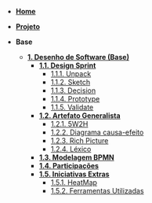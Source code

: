<!-- docs/_sidebar.md -->

- [**Home**](./)
- [**Projeto**](./Projeto/Projeto.md)

- **Base**
  - [**1. Desenho de Software (Base)**](./Base/1.Base.md)
    - [**1.1. Design Sprint**](./Base/DesignSprint/1.1.DesignSprint.md)
      - [1.1.1. Unpack](./Base/DesignSprint/1.1.1.Unpack.md)
      - [1.1.2. Sketch](./Base/DesignSprint/1.1.2.Sketch.md)
      - [1.1.3. Decision](./Base/DesignSprint/1.1.3.Decision.md)
      - [1.1.4. Prototype](./Base/DesignSprint/1.1.4.Prototype.md)
      - [1.1.5. Validate](./Base/DesignSprint/1.1.5.Validate.md)
    - [**1.2. Artefato Generalista**](./Base/ArtefatosGeneralistas/1.2.ArtefatosGeneralistas.md)
      - [1.2.1. 5W2H](./Base/ArtefatosGeneralistas/1.2.1.5W2H.md)
      - [1.2.2. Diagrama causa-efeito](./Base/ArtefatosGeneralistas/1.2.2.Ishikawa.md)
      - [1.2.3. Rich Picture](./Base/ArtefatosGeneralistas/1.2.3.RichPicture.md)
      - [1.2.4. Léxico](./Base/ArtefatosGeneralistas/1.2.4.Lexico.md)
    - [**1.3. Modelagem BPMN**](./Base/ModelagemBPMN/1.3.ModelagemBPMN.md)
    - [**1.4. Participações**](./Base/1.4.ParticipacoesBase.md)
    - [**1.5. Iniciativas Extras**](./Base/1.5.IniciativasExtras.md)
      - [1.5.1. HeatMap](./Base/IniciativasExtras/HeatMap.md)
      - [1.5.2. Ferramentas Utilizadas](./Base/IniciativasExtras/FerramentasUtilizadas.md)